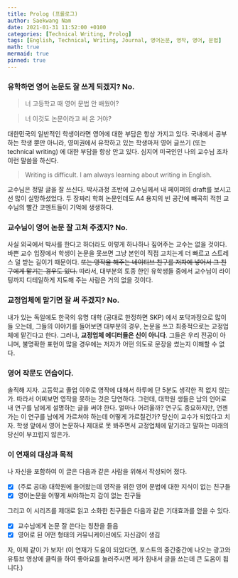 ```yaml
---
title: Prolog (프롤로그)
author: Saekwang Nam
date: 2021-01-31 11:52:00 +0100
categories: [Technical Writing, Prolog]
tags: [English, Technical, Writing, Journal, 영어논문, 영작, 영어, 문법]
math: true
mermaid: true
pinned: true
---
```


### 유학하면 영어 논문도 잘 쓰게 되겠지? No.
> 너 고등학교 때 영어 문법 안 배웠어?

> 너 이것도 논문이라고 써 온 거야?

대한민국의 일반적인 학생이라면 영어에 대한 부담은 항상 가지고 있다. 국내에서 공부하는 학생 뿐만 아니라, 영미권에서 유학하고 있는 학생마저 영어 글쓰기 (또는 technical writing) 에 대한 부담을 항상 안고 있다. 심지어 미국인인 나의 교수님 조차 이런 말씀을 하신다.

> Writing is difficult. I am always learning about writing in English.

교수님은 정말 글을 잘 쓰신다. 박사과정 초반에 교수님께서 내 페이퍼의 draft를 보시고선 많이 실망하셨었다. 두 장짜리 학회 논문인데도 A4 용지의 빈 공간에 빼곡히 적힌 교수님의 빨간 코멘트들이 기억에 생생하다.

### 교수님이 영어 논문 잘 고쳐 주겠지? No.
사실 외국에서 박사를 한다고 하더라도 이렇게 하나하나 짚어주는 교수는 없을 것이다. 바쁜 교수 입장에서 학생이 논문을 못쓰면 그냥 본인이 직접 고치는게 더 빠르고 스트레스 덜 받는 길이기 때문이다. ~~또는 영작을 해주는 네이티브 친구를 저자에 넣어서 그 친구에게 맡기는 경우도 있다.~~ 따라서, 대부분의 토종 한인 유학생들 중에서 교수님이 라이팅까지 디테일하게 지도해 주는 사람은 거의 없을 것이다.

### 교정업체에 맡기면 잘 써 주겠지? No.
내가 있는 독일에도 한국의 유명 대학 (공대로 한정하면 SKP) 에서 포닥과정으로 많이들 오는데, 그들의 이야기를 들어보면 대부분의 경우, 논문을 쓰고 최종적으로는 교정업체에 맡긴다고 한다. 그러나, **교정업체 에디터들은 신이 아니다**. 그들은 우리 전공이 아니며, 불명확한 표현이 많을 경우에는 저자가 어떤 의도로 문장을 썼는지 이해할 수 없다.

### 영어 작문도 연습이다.
솔직해 지자. 고등학교 졸업 이후로 영작에 대해서 하루에 단 5분도 생각한 적 없지 않는가. 따라서 어찌보면 영작을 못하는 것은 당연하다. 그런데, 대학원 생들은 남의 언어로 내 연구를 남에게 설명하는 글을 써야 한다. 얼마나 어려울까? 연구도 중요하지만, 언젠가는 이 연구를 남에게 가르쳐야 하는데 어떻게 가르칠건가? 당신이 교수가 되었다고 치자. 학생 앞에서 영어 논문하나 제대로 못 봐주면서 교정업체에 맡기라고 말하는 미래의 당신이 부끄럽지 않은가.

### 이 연재의 대상과 목적
나 자신을 포함하여 이 글은 다음과 같은 사람을 위해서 작성되어 졌다.
- [x] (주로 공대) 대학원에 들어왔는데 영작을 위한 영어 문법에 대한 지식이 없는 친구들
- [x] 영어논문을 어떻게 써야하는지 감이 없는 친구들

그리고 이 시리즈를 제대로 읽고 소화한 친구들은 다음과 같은 기대효과를 얻을 수 있다.
- [x] 교수님에게 논문 잘 쓴다는 칭찬을 들음
- [x] 영어로 된 어떤 형태의 커뮤니케이션에도 자신감이 생김

자, 이제 같이 가 보자!
(이 연재가 도움이 되었다면, 포스트의 중간중간에 나오는 광고와 유튜브 영상에 클릭을 하여 좋아요를 눌러주시면 제가 힘내서 글을 쓰는데 큰 도움이 됩니다.)
